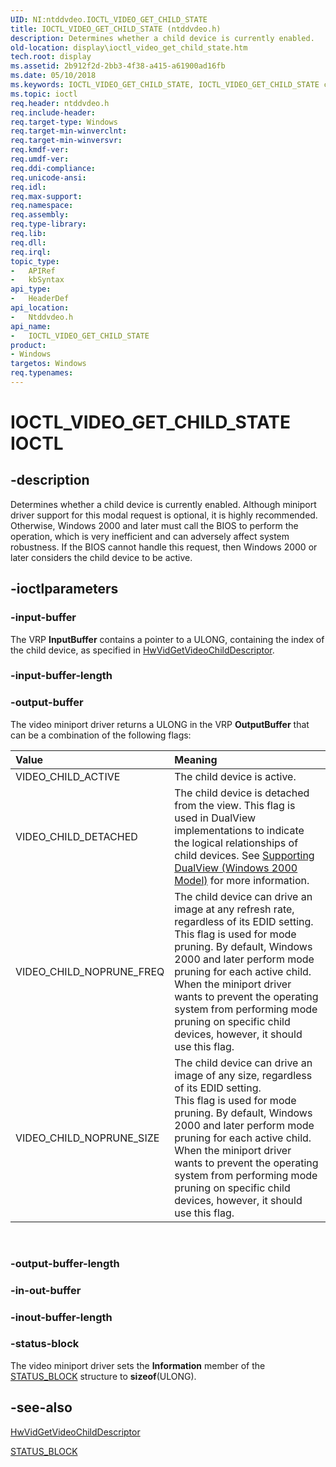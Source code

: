```yaml
---
UID: NI:ntddvdeo.IOCTL_VIDEO_GET_CHILD_STATE
title: IOCTL_VIDEO_GET_CHILD_STATE (ntddvdeo.h)
description: Determines whether a child device is currently enabled.
old-location: display\ioctl_video_get_child_state.htm
tech.root: display
ms.assetid: 2b912f2d-2bb3-4f38-a415-a61900ad16fb
ms.date: 05/10/2018
ms.keywords: IOCTL_VIDEO_GET_CHILD_STATE, IOCTL_VIDEO_GET_CHILD_STATE control, IOCTL_VIDEO_GET_CHILD_STATE control code [Display Devices], Video_IOCTLs_5f13cbad-a5b4-41cb-8d93-dce6badfc8ce.xml, display.ioctl_video_get_child_state, ntddvdeo/IOCTL_VIDEO_GET_CHILD_STATE
ms.topic: ioctl
req.header: ntddvdeo.h
req.include-header: 
req.target-type: Windows
req.target-min-winverclnt: 
req.target-min-winversvr: 
req.kmdf-ver: 
req.umdf-ver: 
req.ddi-compliance: 
req.unicode-ansi: 
req.idl: 
req.max-support: 
req.namespace: 
req.assembly: 
req.type-library: 
req.lib: 
req.dll: 
req.irql: 
topic_type:
-	APIRef
-	kbSyntax
api_type:
-	HeaderDef
api_location:
-	Ntddvdeo.h
api_name:
-	IOCTL_VIDEO_GET_CHILD_STATE
product:
- Windows
targetos: Windows
req.typenames: 
---
```


# IOCTL_VIDEO_GET_CHILD_STATE IOCTL


## -description



Determines whether a child device is currently enabled. Although miniport driver support for this modal request is optional, it is highly recommended. Otherwise, Windows 2000 and later must call the BIOS to perform the operation, which is very inefficient and can adversely affect system robustness. If the BIOS cannot handle this request, then Windows 2000 or later considers the child device to be active.




## -ioctlparameters




### -input-buffer

The VRP <b>InputBuffer</b> contains a pointer to a ULONG, containing the index of the child device, as specified in <a href="https://msdn.microsoft.com/175030c1-95d9-4a3b-976c-16e04852cb91">HwVidGetVideoChildDescriptor</a>.


### -input-buffer-length

### -output-buffer

The video miniport driver returns a ULONG in the VRP <b>OutputBuffer</b> that can be a combination of the following flags:

| **Value** | **Meaning** | 
|:--|:--|
| VIDEO_CHILD_ACTIVE | The child device is active. | 
| VIDEO_CHILD_DETACHED | The child device is detached from the view. This flag is used in DualView implementations to indicate the logical relationships of child devices. See [Supporting DualView (Windows 2000 Model)](https://msdn.microsoft.com/08da97c9-1d31-40f5-99df-5f16eaa47c79)  for more information. | 
| VIDEO_CHILD_NOPRUNE_FREQ | The child device can drive an image at any refresh rate, regardless of its EDID setting.<br/>This flag is used for mode pruning. By default, Windows 2000 and later perform mode pruning for each active child. When the miniport driver wants to prevent the operating system from performing mode pruning on specific child devices, however, it should use this flag. | 
| VIDEO_CHILD_NOPRUNE_SIZE | The child device can drive an image of any size, regardless of its EDID setting.<br/>This flag is used for mode pruning. By default, Windows 2000 and later perform mode pruning for each active child. When the miniport driver wants to prevent the operating system from performing mode pruning on specific child devices, however, it should use this flag. |

 
### -output-buffer-length

### -in-out-buffer


### -inout-buffer-length

### -status-block

The video miniport driver sets the <b>Information</b> member of the <a href="https://msdn.microsoft.com/library/windows/hardware/ff569732">STATUS_BLOCK</a> structure to <b>sizeof</b>(ULONG).

## -see-also

<a href="https://msdn.microsoft.com/175030c1-95d9-4a3b-976c-16e04852cb91">HwVidGetVideoChildDescriptor</a>



<a href="https://msdn.microsoft.com/library/windows/hardware/ff569732">STATUS_BLOCK</a>
 

 

